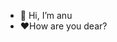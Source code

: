 - 👋 Hi, I’m anu
- ❤️How are you dear?


<!---
Kochu555/Kochu555 is a ✨ special ✨ repository because its `README.md` (this file) appears on your GitHub profile.
You can click the Preview link to take a look at your changes.
--->
